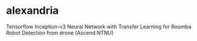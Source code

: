 # alexandria
Tensorflow Inception-v3 Neural Network with Transfer Learning for Roomba Robot Detection from drone (Ascend NTNU)
